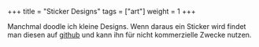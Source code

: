 +++
title = "Sticker Designs"
tags = ["art"]
weight = 1
+++

Manchmal doodle ich kleine Designs. Wenn daraus ein Sticker wird findet man diesen auf [github](https://github.com/DasUnicorn/stickIt) und kann ihn für nicht kommerzielle Zwecke nutzen.